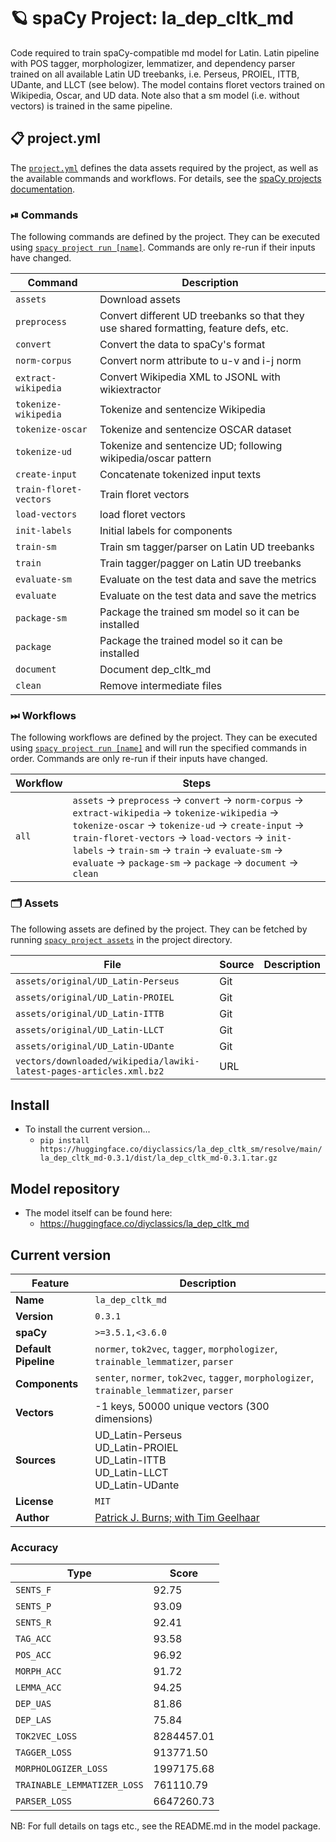 <!-- SPACY PROJECT: AUTO-GENERATED DOCS START (do not remove) -->

# 🪐 spaCy Project: la_dep_cltk_md

Code required to train spaCy-compatible md model for Latin. Latin pipeline with POS tagger, morphologizer,  lemmatizer, and dependency parser trained on all available Latin UD treebanks, i.e. Perseus, PROIEL, ITTB,  UDante, and LLCT (see below). The model contains floret vectors trained on Wikipedia, Oscar, and UD data. Note also that a sm model (i.e. without vectors) is trained in the same pipeline.


## 📋 project.yml

The [`project.yml`](project.yml) defines the data assets required by the
project, as well as the available commands and workflows. For details, see the
[spaCy projects documentation](https://spacy.io/usage/projects).

### ⏯ Commands

The following commands are defined by the project. They
can be executed using [`spacy project run [name]`](https://spacy.io/api/cli#project-run).
Commands are only re-run if their inputs have changed.

| Command | Description |
| --- | --- |
| `assets` | Download assets |
| `preprocess` | Convert different UD treebanks so that they use shared formatting, feature defs, etc. |
| `convert` | Convert the data to spaCy's format |
| `norm-corpus` | Convert norm attribute to u-v and i-j norm |
| `extract-wikipedia` | Convert Wikipedia XML to JSONL with wikiextractor |
| `tokenize-wikipedia` | Tokenize and sentencize Wikipedia |
| `tokenize-oscar` | Tokenize and sentencize OSCAR dataset |
| `tokenize-ud` | Tokenize and sentencize UD; following wikipedia/oscar pattern |
| `create-input` | Concatenate tokenized input texts |
| `train-floret-vectors` | Train floret vectors |
| `load-vectors` | load floret vectors |
| `init-labels` | Initial labels for components |
| `train-sm` | Train sm tagger/parser on Latin UD treebanks |
| `train` | Train tagger/pagger on Latin UD treebanks |
| `evaluate-sm` | Evaluate on the test data and save the metrics |
| `evaluate` | Evaluate on the test data and save the metrics |
| `package-sm` | Package the trained sm model so it can be installed |
| `package` | Package the trained model so it can be installed |
| `document` | Document dep_cltk_md |
| `clean` | Remove intermediate files |

### ⏭ Workflows

The following workflows are defined by the project. They
can be executed using [`spacy project run [name]`](https://spacy.io/api/cli#project-run)
and will run the specified commands in order. Commands are only re-run if their
inputs have changed.

| Workflow | Steps |
| --- | --- |
| `all` | `assets` &rarr; `preprocess` &rarr; `convert` &rarr; `norm-corpus` &rarr; `extract-wikipedia` &rarr; `tokenize-wikipedia` &rarr; `tokenize-oscar` &rarr; `tokenize-ud` &rarr; `create-input` &rarr; `train-floret-vectors` &rarr; `load-vectors` &rarr; `init-labels` &rarr; `train-sm` &rarr; `train` &rarr; `evaluate-sm` &rarr; `evaluate` &rarr; `package-sm` &rarr; `package` &rarr; `document` &rarr; `clean` |

### 🗂 Assets

The following assets are defined by the project. They can
be fetched by running [`spacy project assets`](https://spacy.io/api/cli#project-assets)
in the project directory.

| File | Source | Description |
| --- | --- | --- |
| `assets/original/UD_Latin-Perseus` | Git |  |
| `assets/original/UD_Latin-PROIEL` | Git |  |
| `assets/original/UD_Latin-ITTB` | Git |  |
| `assets/original/UD_Latin-LLCT` | Git |  |
| `assets/original/UD_Latin-UDante` | Git |  |
| `vectors/downloaded/wikipedia/lawiki-latest-pages-articles.xml.bz2` | URL |  |

<!-- SPACY PROJECT: AUTO-GENERATED DOCS END (do not remove) -->

## Install

- To install the current version...
    - `pip install https://huggingface.co/diyclassics/la_dep_cltk_sm/resolve/main/la_dep_cltk_md-0.3.1/dist/la_dep_cltk_md-0.3.1.tar.gz`

## Model repository

- The model itself can be found here:
    - https://huggingface.co/diyclassics/la_dep_cltk_md

## Current version

| Feature | Description |
| --- | --- |
| **Name** | `la_dep_cltk_md` |
| **Version** | `0.3.1` |
| **spaCy** | `>=3.5.1,<3.6.0` |
| **Default Pipeline** | `normer`, `tok2vec`, `tagger`, `morphologizer`, `trainable_lemmatizer`, `parser` |
| **Components** | `senter`, `normer`, `tok2vec`, `tagger`, `morphologizer`, `trainable_lemmatizer`, `parser` |
| **Vectors** | -1 keys, 50000 unique vectors (300 dimensions) |
| **Sources** | UD_Latin-Perseus<br />UD_Latin-PROIEL<br />UD_Latin-ITTB<br />UD_Latin-LLCT<br />UD_Latin-UDante |
| **License** | `MIT` |
| **Author** | [Patrick J. Burns; with Tim Geelhaar](https://diyclassics.github.io/) |

### Accuracy

| Type | Score |
| --- | --- |
| `SENTS_F` | 92.75 |
| `SENTS_P` | 93.09 |
| `SENTS_R` | 92.41 |
| `TAG_ACC` | 93.58 |
| `POS_ACC` | 96.92 |
| `MORPH_ACC` | 91.72 |
| `LEMMA_ACC` | 94.25 |
| `DEP_UAS` | 81.86 |
| `DEP_LAS` | 75.84 |
| `TOK2VEC_LOSS` | 8284457.01 |
| `TAGGER_LOSS` | 913771.50 |
| `MORPHOLOGIZER_LOSS` | 1997175.68 |
| `TRAINABLE_LEMMATIZER_LOSS` | 761110.79 |
| `PARSER_LOSS` | 6647260.73 |

NB: For full details on tags etc., see the README.md in the model package.
